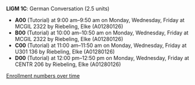 **LIGM 1C**: German Conversation (2.5 units)

- **A00** (Tutorial) at 9:00 am–9:50 am on Monday, Wednesday, Friday at MCGIL 2322 by Riebeling, Elke (A01280126)
- **B00** (Tutorial) at 10:00 am–10:50 am on Monday, Wednesday, Friday at MCGIL 2322 by Riebeling, Elke (A01280126)
- **C00** (Tutorial) at 11:00 am–11:50 am on Monday, Wednesday, Friday at U301 136 by Riebeling, Elke (A01280126)
- **D00** (Tutorial) at 12:00 pm–12:50 pm on Monday, Wednesday, Friday at CENTR 206 by Riebeling, Elke (A01280126)

[Enrollment numbers over time](./LIGM1C.tsv)
